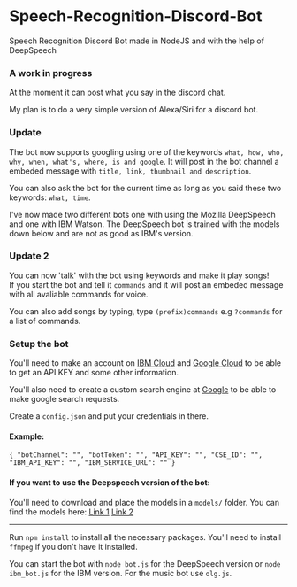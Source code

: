 # Speech-Recognition-Discord-Bot

Speech Recognition Discord Bot made in NodeJS and with the help of DeepSpeech

### A work in progress

At the moment it can post what you say in the discord chat.

My plan is to do a very simple version of Alexa/Siri for a discord bot.

### Update

The bot now supports googling using one of the keywords `what, how, who, why, when, what's, where, is and google`. It will post in the bot channel
a embeded message with `title, link, thumbnail and description`.

You can also ask the bot for the current time as long as you said these two keywords: `what, time`.

I've now made two different bots one with using the Mozilla DeepSpeech and one with IBM Watson. The DeepSpeech bot is trained with the models down below and are not as good as IBM's version.

### Update 2

You can now 'talk' with the bot using keywords and make it play songs!\
If you start the bot and tell it `commands` and it will post an embeded message with all avaliable commands for voice.

You can also add songs by typing, type `(prefix)commands` e.g `?commands` for a list of commands.

### Setup the bot

You'll need to make an account on [IBM Cloud](https://cloud.ibm.com/) and [Google Cloud](https://cloud.google.com/) to be able to get an API KEY and some other information.

You'll also need to create a custom search engine at [Google](https://developers.google.com/) to be able to make google search requests.

Create a `config.json` and put your credentials in there.

#### Example:

`{ "botChannel": "", "botToken": "", "API_KEY": "", "CSE_ID": "", "IBM_API_KEY": "", "IBM_SERVICE_URL": "" }`

#### If you want to use the Deepspeech version of the bot:

You'll need to download and place the models in a `models/` folder.
You can find the models here:
[Link 1](https://github.com/mozilla/DeepSpeech/releases/download/v0.9.3/deepspeech-0.9.3-models.pbmm)
[Link 2](https://github.com/mozilla/DeepSpeech/releases/download/v0.9.3/deepspeech-0.9.3-models.scorer)

---

Run `npm install` to install all the necessary packages.
You'll need to install `ffmpeg` if you don't have it installed.

You can start the bot with `node bot.js` for the DeepSpeech version or `node ibm_bot.js` for the IBM version. For the music bot use `olg.js`.
